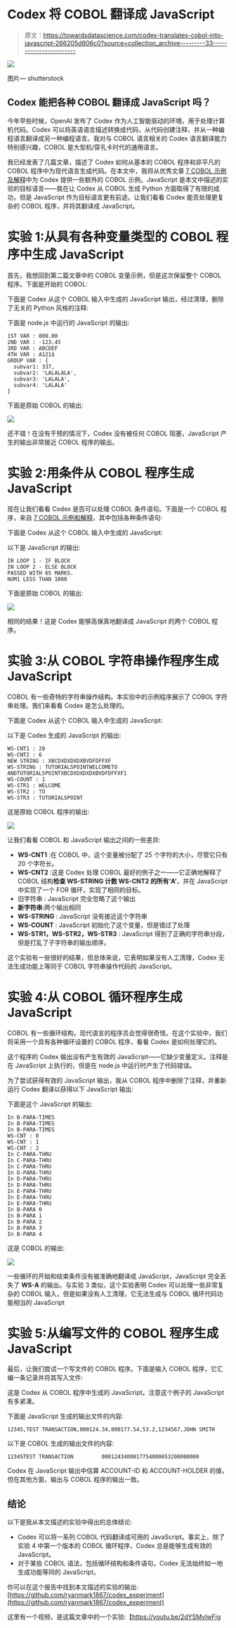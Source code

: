 # Codex 将 COBOL 翻译成 JavaScript

> 原文：<https://towardsdatascience.com/codex-translates-cobol-into-javascript-266205d606c0?source=collection_archive---------33----------------------->

![](img/64e924dd3cc09070f3460104b7a643a0.png)

图片— shutterstock

## Codex 能把各种 COBOL 翻译成 JavaScript 吗？

今年早些时候，OpenAI 发布了 Codex 作为人工智能驱动的环境，用于处理计算机代码。Codex 可以将英语语言描述转换成代码，从代码创建注释，并从一种编程语言翻译成另一种编程语言。我对与 COBOL 语言相关的 Codex 语言翻译能力特别感兴趣，COBOL 是大型机/穿孔卡时代的通用语言。

我已经发表了几篇文章，描述了 Codex 如何从基本的 COBOL 程序和非平凡的 COBOL 程序中为现代语言生成代码。在本文中，我将从优秀文章 [7 COBOL 示例及解释](https://medium.com/@yvanscher/7-cobol-examples-with-explanations-ae1784b4d576)中为 Codex 提供一些额外的 COBOL 示例。JavaScript 是本文中描述的实验的目标语言——我在让 Codex 从 COBOL 生成 Python 方面取得了有限的成功，但是 JavaScript 作为目标语言更有前途。让我们看看 Codex 能否处理更复杂的 COBOL 程序，并将其翻译成 JavaScript。

# 实验 1:从具有各种变量类型的 COBOL 程序中生成 JavaScript

首先，我想回到第二篇文章中的 COBOL 变量示例，但是这次保留整个 COBOL 程序。下面是开始的 COBOL:

下面是 Codex 从这个 COBOL 输入中生成的 JavaScript 输出，经过清理，删除了无关的 Python 风格的注释:

下面是 node.js 中运行的 JavaScript 的输出:

```
1ST VAR : 000.00
2ND VAR : -123.45
3RD VAR : ABCDEF
4TH VAR : A121$
GROUP VAR : {
  subvar1: 337,
  subvar2: 'LALALALA',
  subvar3: 'LALALA',
  subvar4: 'LALALA'
}
```

下面是原始 COBOL 的输出:

![](img/fb7ff191883ec2e87b721ffa95cff88d.png)

还不错！在没有干预的情况下，Codex 没有被任何 COBOL 阻塞，JavaScript 产生的输出非常接近 COBOL 程序的输出。

# 实验 2:用条件从 COBOL 程序生成 JavaScript

现在让我们看看 Codex 是否可以处理 COBOL 条件语句。下面是一个 COBOL 程序，来自 [7 COBOL 示例和解释](https://medium.com/@yvanscher/7-cobol-examples-with-explanations-ae1784b4d576)，其中包括各种条件语句:

下面是 Codex 从这个 COBOL 输入中生成的 JavaScript:

以下是 JavaScript 的输出:

```
IN LOOP 1 - IF BLOCK
IN LOOP 2 - ELSE BLOCK
PASSED WITH 65 MARKS.
NUM1 LESS THAN 1000
```

下面是原始 COBOL 的输出:

![](img/c7e49f053093d8d1f145f2ff0af1fb84.png)

相同的结果！这是 Codex 能够高保真地翻译成 JavaScript 的两个 COBOL 程序。

# 实验 3:从 COBOL 字符串操作程序生成 JavaScript

COBOL 有一些奇特的字符串操作结构。本实验中的示例程序展示了 COBOL 字符串处理。我们来看看 Codex 是怎么处理的。

下面是 Codex 从这个 COBOL 输入中生成的 JavaScript:

以下是 Codex 生成的 JavaScript 的输出:

```
WS-CNT1 : 20
WS-CNT2 : 6
NEW STRING : XBCDXDXDXDXBVDFDFFXF
WS-STRING : TUTORIALSPOINTWELCOMETO ANDTUTORIALSPOINTXBCDXDXDXDXBVDFDFFXF1
WS-COUNT : 1
WS-STR1 : WELCOME
WS-STR2 : TO
WS-STR3 : TUTORIALSPOINT
```

这是原始 COBOL 程序的输出:

![](img/9fb4aefeea0399ab93ba3bb299bbeee7.png)

让我们看看 COBOL 和 JavaScript 输出之间的一些差异:

*   **WS-CNT1** :在 COBOL 中，这个变量被分配了 25 个字符的大小，尽管它只有 20 个字符长。
*   **WS-CNT2** :这是 Codex 处理 COBOL 最好的例子之一——它正确地解释了 COBOL 结构**检查 WS-STRING 计数 WS-CNT2 的所有‘A’**，并在 JavaScript 中实现了一个 FOR 循环，实现了相同的目标。
*   旧字符串 : JavaScript 完全忽略了这个输出
*   **新字符串**:两个输出相同
*   **WS-STRING** : JavaScript 没有接近这个字符串
*   **WS-COUNT** : JavaScript 初始化了这个变量，但是错过了处理
*   **WS-STR1，WS-STR2，WS-STR3** : JavaScript 得到了正确的字符串分段，但是打乱了子字符串的输出顺序。

这个实验有一些很好的结果，但总体来说，它表明如果没有人工清理，Codex 无法生成功能上等同于 COBOL 字符串操作代码的 JavaScript。

# 实验 4:从 COBOL 循环程序生成 JavaScript

COBOL 有一些循环结构，现代语言的程序员会觉得很奇怪。在这个实验中，我们将采用一个具有各种循环设置的 COBOL 程序，看看 Codex 是如何处理它的。

这个程序的 Codex 输出没有产生有效的 JavaScript——它缺少变量定义。注释是在 JavaScript 上执行的，但是在 node.js 中运行时产生了代码错误。

为了尝试获得有效的 JavaScript 输出，我从 COBOL 程序中删除了注释，并重新运行 Codex 翻译以获得以下 JavaScript 输出:

下面是这个 JavaScript 的输出:

```
In B-PARA-TIMES
In B-PARA-TIMES
In B-PARA-TIMES
WS-CNT : 0
WS-CNT : 1
WS-CNT : 2
In C-PARA-THRU
In C-PARA-THRU
In C-PARA-THRU
In D-PARA-THRU
In D-PARA-THRU
In D-PARA-THRU
In E-PARA-THRU
In E-PARA-THRU
In E-PARA-THRU
In B-PARA 0
In B-PARA 1
In B-PARA 2
In B-PARA 3
In B-PARA 4
```

这是 COBOL 的输出:

![](img/0dfcd5f75f0a7a2daea570187aa58832.png)

一些循环的开始和结束条件没有被准确地翻译成 JavaScript，JavaScript 完全丢失了 **WS-A** 的输出。与实验 3 类似，这个实验表明 Codex 可以处理一些非常复杂的 COBOL 输入，但是如果没有人工清理，它无法生成与 COBOL 循环代码功能相当的 JavaScript

# 实验 5:从编写文件的 COBOL 程序生成 JavaScript

最后，让我们尝试一个写文件的 COBOL 程序。下面是输入 COBOL 程序，它汇编一条记录并将其写入文件:

这是 Codex 从 COBOL 程序中生成的 JavaScript。注意这个例子的 JavaScript 有多紧凑。

下面是 JavaScript 生成的输出文件的内容:

```
12345,TEST TRANSACTION,000124.34,000177.54,53.2,1234567,JOHN SMITH
```

以下是 COBOL 生成的输出文件的内容:

```
12345TEST TRANSACTION         0001243400017754000053200000000
```

Codex 在 JavaScript 输出中估算 ACCOUNT-ID 和 ACCOUNT-HOLDER 的值，但在其他方面，输出与 COBOL 程序的输出一致。

## 结论

以下是我从本文描述的实验中得出的总体结论:

*   Codex 可以将一系列 COBOL 代码翻译成可用的 JavaScript。事实上，除了实验 4 中第一个版本的 COBOL 循环程序，Codex 总是能够生成有效的 JavaScript。
*   对于某些 COBOL 语法，包括循环结构和条件语句，Codex 无法始终如一地生成功能等同的 JavaScript。

你可以在这个报告中找到本文描述的实验的输出:[https://github.com/ryanmark1867/codex_experiment](https://github.com/ryanmark1867/codex_experiment)

这里有一个视频，是这篇文章中的一个实验:【https://youtu.be/2dYSMvlwFjg 
